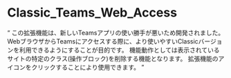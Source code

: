 # Classic_Teams_Web_Access
“
この拡張機能は、新しいTeamsアプリの使い勝手が悪いため開発されました。
WebブラウザからTeamsにアクセスする際に、より使いやすいClassicバージョンを利用できるようにすることが目的です。
機能動作としては表示されているサイトの特定のクラス(操作ブロック)を削除する機能となります。
拡張機能のアイコンをクリックすることにより使用できます。
”
